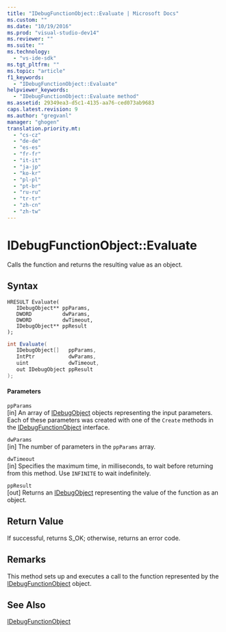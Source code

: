 ```yaml
---
title: "IDebugFunctionObject::Evaluate | Microsoft Docs"
ms.custom: ""
ms.date: "10/19/2016"
ms.prod: "visual-studio-dev14"
ms.reviewer: ""
ms.suite: ""
ms.technology: 
  - "vs-ide-sdk"
ms.tgt_pltfrm: ""
ms.topic: "article"
f1_keywords: 
  - "IDebugFunctionObject::Evaluate"
helpviewer_keywords: 
  - "IDebugFunctionObject::Evaluate method"
ms.assetid: 29349ea3-d5c1-4135-aa76-ced073ab9683
caps.latest.revision: 9
ms.author: "gregvanl"
manager: "ghogen"
translation.priority.mt: 
  - "cs-cz"
  - "de-de"
  - "es-es"
  - "fr-fr"
  - "it-it"
  - "ja-jp"
  - "ko-kr"
  - "pl-pl"
  - "pt-br"
  - "ru-ru"
  - "tr-tr"
  - "zh-cn"
  - "zh-tw"
---
```

# IDebugFunctionObject::Evaluate
Calls the function and returns the resulting value as an object.  
  
## Syntax  
  
```cpp#  
HRESULT Evaluate(   
   IDebugObject** ppParams,  
   DWORD          dwParams,  
   DWORD          dwTimeout,  
   IDebugObject** ppResult  
);  
```  
  
```c#  
int Evaluate(  
   IDebugObject[]   ppParams,   
   IntPtr           dwParams,   
   uint             dwTimeout,   
   out IDebugObject ppResult  
);  
```  
  
#### Parameters  
 `ppParams`  
 [in] An array of [IDebugObject](../extensibility/idebugobject.md) objects representing the input parameters. Each of these parameters was created with one of the `Create` methods in the [IDebugFunctionObject](../extensibility/idebugfunctionobject.md) interface.  
  
 `dwParams`  
 [in] The number of parameters in the `ppParams` array.  
  
 `dwTimeout`  
 [in] Specifies the maximum time, in milliseconds, to wait before returning from this method. Use `INFINITE` to wait indefinitely.  
  
 `ppResult`  
 [out] Returns an [IDebugObject](../extensibility/idebugobject.md) representing the value of the function as an object.  
  
## Return Value  
 If successful, returns S_OK; otherwise, returns an error code.  
  
## Remarks  
 This method sets up and executes a call to the function represented by the [IDebugFunctionObject](../extensibility/idebugfunctionobject.md) object.  
  
## See Also  
 [IDebugFunctionObject](../extensibility/idebugfunctionobject.md)
